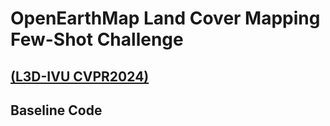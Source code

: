 # OpenEarthMap Land Cover Mapping Few-Shot Challenge 
## [(L3D-IVU CVPR2024)](https://sites.google.com/view/l3divu2024/overview)

## Baseline Code